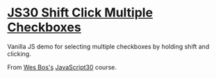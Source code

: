 # [JS30 Shift Click Multiple Checkboxes](https://scottgall.github.io/JS30-Shift-Click-Multiple-Checkboxes/)
Vanilla JS demo for selecting multiple checkboxes by holding shift and clicking.

From [Wes Bos's](https://wesbos.com/) [JavaScript30](https://javascript30.com/) course.